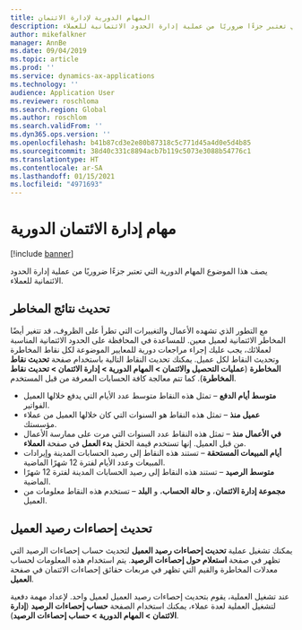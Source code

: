 ```yaml
---
title: المهام الدورية لإدارة الائتمان
description: يصف هذا الموضوع المهام الدورية التي تعتبر جزءًا ضروريًا من عملية إدارة الحدود الائتمانية للعملاء.
author: mikefalkner
manager: AnnBe
ms.date: 09/04/2019
ms.topic: article
ms.prod: ''
ms.service: dynamics-ax-applications
ms.technology: ''
audience: Application User
ms.reviewer: roschloma
ms.search.region: Global
ms.author: roschlom
ms.search.validFrom: ''
ms.dyn365.ops.version: ''
ms.openlocfilehash: b41b87cd3e2e80b87318c5c771d45a4d0e5d4b85
ms.sourcegitcommit: 38d40c331c8894acb7b119c5073e3088b54776c1
ms.translationtype: HT
ms.contentlocale: ar-SA
ms.lasthandoff: 01/15/2021
ms.locfileid: "4971693"
---
```

# <a name="periodic-credit-management-tasks"></a>مهام إدارة الائتمان الدورية

[!include [banner](../includes/banner.md)]

يصف هذا الموضوع المهام الدورية التي تعتبر جزءًا ضروريًا من عملية إدارة الحدود الائتمانية للعملاء.

## <a name="update-risk-scores"></a>تحديث نتائج المخاطر

مع التطور الذي تشهده الأعمال والتغييرات التي تطرأ على الظروف، قد تتغير أيضًا المخاطر الائتمانية لعميل معين. للمساعدة في المحافظة على الحدود الائتمانية المناسبة لعملائك، يجب عليك إجراء مراجعات دورية للمعايير الموضوعة لكل نقاط المخاطرة وتحديث النقاط لكل عميل. يمكنك تحديث النقاط التالية باستخدام صفحة **تحديث نقاط المخاطرة** (**عمليات التحصيل والائتمان‬ \> المهام الدورية \> إدارة الائتمان \> تحديث نقاط المخاطرة**). كما تتم معالجة كافة الحسابات المعرفة من قبل المستخدم.

- **متوسط أيام الدفع** – تمثل هذه النقاط متوسط عدد الأيام التي يدفع خلالها العميل الفواتير.
- **عميل منذ‬** – تمثل هذه النقاط هو السنوات التي كان خلالها العميل من عملاء مؤسستك.
- **في الأعمال منذ** – تمثل هذه النقاط عدد السنوات التي مرت على ممارسة الأعمال من قبل العميل. إنها تستخدم قيمة الحقل **بدء العمل** في صفحة **العملاء‏‎**.
- **أيام المبيعات المستحقة‬** – تستند هذه النقاط إلى رصيد الحسابات المدينة وإيرادات المبيعات وعدد الأيام لفترة 12 شهرًا الماضية.
- **متوسط الرصيد** – تستند هذه النقاط إلى رصيد الحسابات المدينة لفترة 12 شهرًا الماضية.
- **مجموعة إدارة الائتمان**، و **حالة الحساب**، و **البلد** – تستخدم هذه النقاط معلومات من العميل.

## <a name="update-customer-balance-statistics"></a>تحديث إحصاءات رصيد العميل

يمكنك تشغيل عملية **تحديث إحصاءات رصيد العميل‬** لتحديث حساب إحصاءات الرصيد التي تظهر في صفحة‬ **استعلام حول إحصاءات الرصيد**. يتم استخدام هذه المعلومات لحساب معدلات المخاطرة والقيم التي تظهر في مربعات حقائق إحصاءات الائتمان في صفحة **العميل**.

عند تشغيل العملية، يقوم بتحديث إحصاءات رصيد العميل لعميل واحد. لإعداد مهمة دفعية لتشغيل العملية لعدة عملاء، يمكنك استخدام الصفحة **حساب إحصاءات الرصيد** (**إدارة الائتمان \> المهام الدورية \> حساب إحصاءات الرصيد**).
